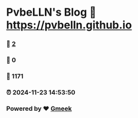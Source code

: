 # PvbeLLN's Blog :link: https://pvbelln.github.io 
### :page_facing_up: [2](https://pvbelln.github.io/tag.html) 
### :speech_balloon: 0 
### :hibiscus: 1171 
### :alarm_clock: 2024-11-23 14:53:50 
### Powered by :heart: [Gmeek](https://github.com/Meekdai/Gmeek)
